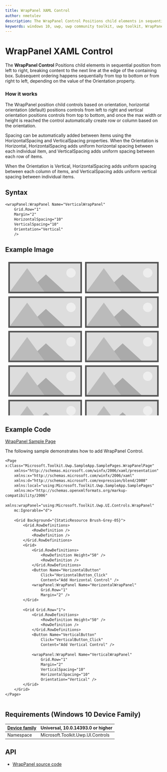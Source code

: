 ```yaml
---
title: WrapPanel XAML Control
author: nmetulev
description: The WrapPanel Control Positions child elements in sequential position from left to right, breaking content to the next line at the edge of the containing box.
keywords: windows 10, uwp, uwp community toolkit, uwp toolkit, WrapPanel, XAML Control, xaml
---
```


# WrapPanel XAML Control

The **WrapPanel Control** Positions child elements in sequential position from left to right, breaking content to the next line at the edge of the containing box. Subsequent ordering happens sequentially from top to bottom or from right to left, depending on the value of the Orientation property.

### How it works

The WrapPanel position child controls based on orientation, horizontal orientation (default) positions controls from left to right and vertical orientation positions controls from top to bottom, and once the max width or height is reached the control automatically create row or column based on the orientation. 

Spacing can be automatically added between items using the HorizontalSpacing and VerticalSpacing properties. When the Orientation is Horizontal, HorizontalSpacing adds uniform horizontal spacing between each individual item, and VerticalSpacing adds uniform spacing between each row of items.

When the Orientation is Vertical, HorizontalSpacing adds uniform spacing between each column of items, and VerticalSpacing adds uniform vertical spacing between individual items.

## Syntax

```xaml
<wrapPanel:WrapPanel Name="VerticalWrapPanel"
    Grid.Row="1"
    Margin="2"
    HorizontalSpacing="10"
    VerticalSpacing="10"
    Orientation="Vertical"
    />
```


## Example Image

![WrapPanel animation](../resources/images/Controls-WrapPanel.png "WrapPanel")

## Example Code

[WrapPanel Sample Page](https://github.com/Microsoft/UWPCommunityToolkit/tree/master/Microsoft.Toolkit.Uwp.SampleApp/SamplePages/WrapPanel)

The following sample demonstrates how to add WrapPanel Control.

```xaml
<Page x:Class="Microsoft.Toolkit.Uwp.SampleApp.SamplePages.WrapPanelPage"
    xmlns="http://schemas.microsoft.com/winfx/2006/xaml/presentation"
    xmlns:x="http://schemas.microsoft.com/winfx/2006/xaml"
    xmlns:d="http://schemas.microsoft.com/expression/blend/2008"
    xmlns:local="using:Microsoft.Toolkit.Uwp.SampleApp.SamplePages"
    xmlns:mc="http://schemas.openxmlformats.org/markup-compatibility/2006"
    xmlns:wrapPanel="using:Microsoft.Toolkit.Uwp.UI.Controls.WrapPanel"
    mc:Ignorable="d">

    <Grid Background="{StaticResource Brush-Grey-05}">
        <Grid.RowDefinitions>
            <RowDefinition />
            <RowDefinition />
        </Grid.RowDefinitions>
        <Grid>
            <Grid.RowDefinitions>
                <RowDefinition Height="50" />
                <RowDefinition />
            </Grid.RowDefinitions>
            <Button Name="HorizontalButton"
                Click="HorizontalButton_Click"
                Content="Add Horizontal Control" />
            <wrapPanel:WrapPanel Name="HorizontalWrapPanel"
                Grid.Row="1"
                Margin="2" />
        </Grid>

        <Grid Grid.Row="1">
            <Grid.RowDefinitions>
                <RowDefinition Height="50" />
                <RowDefinition />
            </Grid.RowDefinitions>
            <Button Name="VerticalButton"
                Click="VerticalButton_Click"
                Content="Add Vertical Control" />
                
            <wrapPanel:WrapPanel Name="VerticalWrapPanel"
                Grid.Row="1"
                Margin="2"
                VerticalSpacing="10"
                HorizontalSpacing="10"
                Orientation="Vertical" />
        </Grid>
    </Grid>
</Page>


```

## Requirements (Windows 10 Device Family)

| [Device family](http://go.microsoft.com/fwlink/p/?LinkID=526370) | Universal, 10.0.14393.0 or higher |
| --- | --- |
| Namespace | Microsoft.Toolkit.Uwp.UI.Controls |

## API

* [WrapPanel source code](https://github.com/Microsoft/UWPCommunityToolkit/tree/master/Microsoft.Toolkit.Uwp.UI.Controls/WrapPanel)
